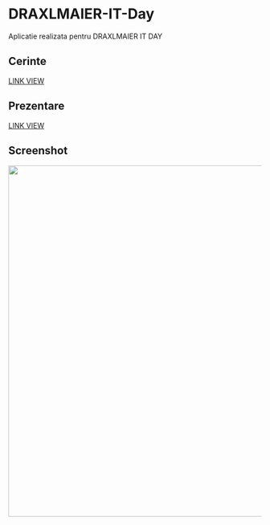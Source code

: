 # DRAXLMAIER-IT-Day
Aplicatie realizata pentru DRAXLMAIER IT DAY
## Cerinte
[LINK VIEW](https://1drv.ms/b/s!ArCwk_6HFsi9iSVv6cu9nZxcEbxp)
## Prezentare
[LINK VIEW](https://1drv.ms/p/s!ArCwk_6HFsi9iSTbkIO4zUegfz9e)
## Screenshot
<img src="https://i.imgur.com/XO7vN3u.png" width= "700"/>
